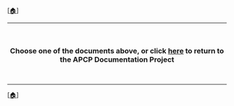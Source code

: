 <!-- u250818 -->

[[🏠︎](../README.md)]

***

<div align="center">

<br>

### Choose one of the documents above, or click [here](../README.md) to return to the APCP Documentation Project

</div>

<br>

***

[[🏠︎](../README.md)]